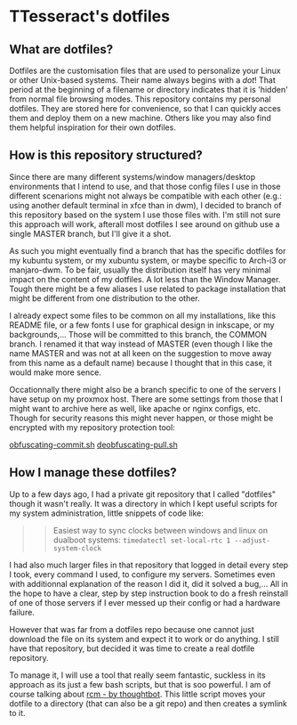 # TTesseract's dotfiles

## What are dotfiles?

Dotfiles are the customisation files that are used to personalize your Linux or other Unix-based systems. Their name always begins with a _dot_! That period at the beginning of a filename or directory indicates that it is 'hidden' from normal file browsing modes. This repository contains my personal dotfiles. They are stored here for convenience, so that I can quickly acces them and deploy them on a new machine. Others like you may also find them helpful inspiration for their own dotfiles.

## How is this repository structured?

Since there are many different systems/window managers/desktop environments that I intend to use, and that those config files I use in those different scenarions might not always be compatible with each other (e.g.: using another default terminal in xfce than in dwm), I decided to branch of this repository based on the system I use those files with. I'm still not sure this approach will work, afterall most dotfiles I see around on github use a single MASTER branch, but I'll give it a shot.

As such you might eventually find a branch that has the specific dotfiles for my kubuntu system, or my xubuntu system, or maybe specific to Arch-i3 or manjaro-dwm. To be fair, usually the distribution itself has very minimal impact on the content of my dotfiles. A lot less than the Window Manager. Tough there might be a few aliases I use related to package installation that might be different from one distribution to the other.

I already expect some files to be common on all my installations, like this README file, or a few fonts I use for graphical design in inkscape, or my backgrounds,... Those will be committed to this branch, the COMMON branch. I renamed it that way instead of MASTER (even though I like the name MASTER and was not at all keen on the suggestion to move away from this name as a default name) because I thought that in this case, it would make more sence.

Occationnally there might also be a branch specific to one of the servers I have setup on my proxmox host. There are some settings from those that I might want to archive here as well, like apache or nginx configs, etc. Though for security reasons this might never happen, or those might be encrypted with my repository protection tool: 

[obfuscating-commit.sh](https://gist.github.com/CodeArtha/dc17cfcb5c9fb0b0794e15d1fd0514d2)
[deobfuscating-pull.sh](https://gist.github.com/CodeArtha/a77caaff4bd6d054acf6265c163e2cdb)

## How I manage these dotfiles?

Up to a few days ago, I had a private git repository that I called "dotfiles" though it wasn't really. It was a directory in which I kept useful scripts for my system administration, little snippets of code like: 

>> Easiest way to sync clocks between windows and linux on dualboot systems: ```timedatectl set-local-rtc 1 --adjust-system-clock```

I had also much larger files in that repository that logged in detail every step I took, every command I used, to configure my servers. Sometimes even with additionnal explanation of the reason I did it, did it solved a bug,... All in the hope to have a clear, step by step instruction book to do a fresh reinstall of one of those servers if I ever messed up their config or had a hardware failure.

However that was far from a dotfiles repo because one cannot just download the file on its system and expect it to work or do anything. I still have that repository, but decided it was time to create a real dotfile repository.

To manage it, I will use a tool that really seem fantastic, suckless in its approach as its just a few bash scripts, but that is soo powerful. I am of course talking about [rcm - by thoughtbot](https://github.com/thoughtbot/rcm). This little script moves your dotfile to a directory (that can also be a git repo) and then creates a symlink to it.
